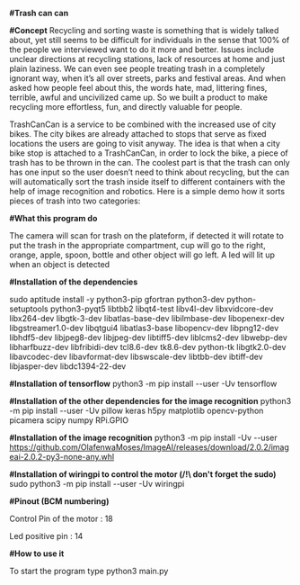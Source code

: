 **#Trash can can**

**#Concept**
Recycling and sorting waste is something that is widely talked about, yet still seems to be difficult for individuals in the sense that 100% of the people we interviewed want to do it more and better. Issues include unclear directions at recycling stations, lack of resources at home and just plain laziness. We can even see people treating trash in a completely ignorant way, when it’s all over streets, parks and festival areas. And when asked how people feel about this, the words hate, mad, littering fines, terrible, awful and uncivilized came up. So we built a product to make recycling more effortless, fun, and directly valuable for people.

TrashCanCan is a service to be combined with the increased use of city bikes. The city bikes are already attached to stops that serve as fixed locations the users are going to visit anyway.
The idea is that when a city bike stop is attached to a TrashCanCan, in order to lock the bike, a piece of trash has to be thrown in the can. The coolest part is that the trash can only has one input so the user doesn’t need to think about recycling, but the can will automatically sort the trash inside itself to different containers with the help of image recognition and robotics.
Here is a simple demo how it sorts pieces of trash into two categories:


**#What this program do**

The camera will scan for trash on the plateform, if detected it will rotate to put the trash in the appropriate compartment, cup will go to the right, orange, apple, spoon, bottle and other object will go left.
A led will lit up when an object is detected

**#Installation of the dependencies**

sudo aptitude install -y  python3-pip gfortran python3-dev python-setuptools    python3-pyqt5 libtbb2   libqt4-test  libv4l-dev libxvidcore-dev libx264-dev libgtk-3-dev  libatlas-base-dev   libilmbase-dev libopenexr-dev libgstreamer1.0-dev libqtgui4  libatlas3-base libopencv-dev libpng12-dev    libhdf5-dev libjpeg8-dev  libjpeg-dev libtiff5-dev liblcms2-dev libwebp-dev libharfbuzz-dev libfribidi-dev tcl8.6-dev tk8.6-dev python-tk libgtk2.0-dev libavcodec-dev libavformat-dev libswscale-dev    libtbb-dev ibtiff-dev libjasper-dev libdc1394-22-dev

**#Installation of tensorflow**
python3 -m pip install --user -Uv tensorflow

**#Installation of the other dependencies for the image recognition**
python3 -m pip install --user -Uv  pillow keras h5py matplotlib opencv-python  picamera scipy numpy RPi.GPIO

**#Installation of the image recognition**
python3 -m pip install -Uv --user https://github.com/OlafenwaMoses/ImageAI/releases/download/2.0.2/imageai-2.0.2-py3-none-any.whl

**#Installation of wiringpi to control the motor  (/!\ don't forget the sudo)**
sudo python3 -m pip install --user -Uv wiringpi


**#Pinout (BCM numbering)**

Control Pin of the motor : 18

Led positive pin : 14

**#How to use it**

To start the program type python3 main.py
